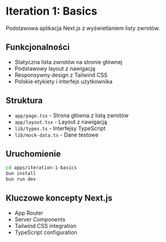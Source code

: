 # Iteration 1: Basics

Podstawowa aplikacja Next.js z wyświetlaniem listy zwrotów.

## Funkcjonalności

- Statyczna lista zwrotów na stronie głównej
- Podstawowy layout z nawigacją
- Responsywny design z Tailwind CSS
- Polskie etykiety i interfejs użytkownika

## Struktura

- `app/page.tsx` - Strona główna z listą zwrotów
- `app/layout.tsx` - Layout z nawigacją
- `lib/types.ts` - Interfejsy TypeScript
- `lib/mock-data.ts` - Dane testowe

## Uruchomienie

```bash
cd apps/iteration-1-basics
bun install
bun run dev
```

## Kluczowe koncepty Next.js

- App Router
- Server Components
- Tailwind CSS integration
- TypeScript configuration